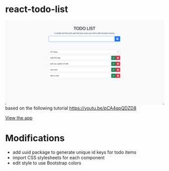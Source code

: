 # react-todo-list
![Todo List screenshot](https://github.com/josevdev/react-todo-list/blob/main/screenshot.jpg)
based on the following tutorial https://youtu.be/pCA4qpQDZD8

[View the app](https://josevdev.github.io/projects/react/todo-list/)

# Modifications
- add uuid package to generate unique id keys for todo items
- import CSS stylesheets for each component
- edit style to use Bootstrap colors
